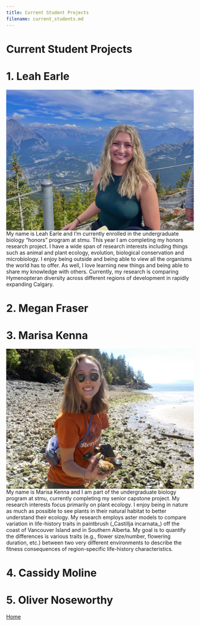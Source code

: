 ```yaml
---
title: Current Student Projects
filename: current_students.md
---
```

# Current Student Projects

# 1. Leah Earle
<img align="left" src="Photos/Leah.jpg">
My name is Leah Earle and I’m currently enrolled in the undergraduate biology “honors” program at stmu. This year I am completing my honors research project. I have a wide span of research interests including things such as animal and plant ecology, evolution, biological conservation and microbiology. I enjoy being outside and being able to view all the organisms the world has to offer. As well, I love learning new things and being able to share my knowledge with others. Currently, my research is comparing Hymenopteran diversity across different regions of development in rapidly expanding Calgary.

# 2. Megan Fraser

# 3. Marisa Kenna
<img align="left" src="Photos/marisa.jpeg">
My name is Marisa Kenna and I am part of the undergraduate biology program at stmu, currently completing my senior capstone project. My research interests focus primarily on plant ecology. I enjoy being in nature as much as possible to see plants in their natural habitat to better understand their ecology. My research employs aster models to compare variation in life-history traits in paintbrush (_Castillja incarnata_) off the coast of Vancouver Island and in Southern Alberta. My goal is to quantify the differences is various traits (e.g., flower size/number, flowering duration, etc.) between two very different environments to describe the fitness consequences of region-specific life-history characteristics. 

# 4. Cassidy Moline

# 5. Oliver Noseworthy 



[Home](index.md)
